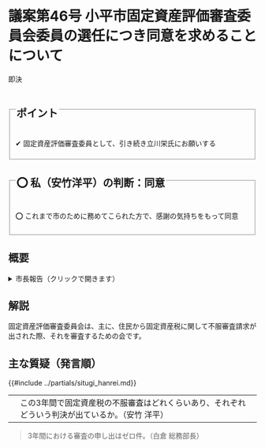 # 議案第46号 小平市固定資産評価審査委員会委員の選任につき同意を求めることについて

<i class="fa fa-gavel" aria-hidden="true"></i> 即決

<fieldset class="point">
  <legend>
    <h2 class="point"> ポイント </h2>
  </legend>
  <p class="point">✔ 固定資産評価審査委員として、引き続き立川栄氏にお願いする</p>
</fieldset>

<fieldset class="sanpi">
  <legend>
    <h2 class="sanpi">⭕️ 私（安竹洋平）の判断：同意 </h2>
  </legend>
  <p class="sanpi OK">⭕️ これまで市のために務めてこられた方で、感謝の気持ちをもって同意</p>
</fieldset>

## 概要

<details>
<summary>市長報告（クリックで開きます）</summary>

> 現固定資産評価審査委員会委員であります立川 栄氏が、来る9月30日をもちまして任期満了となりますが、引き続き委員として、お願いいたしたいと考えております。

</details>

## 解説
固定資産評価審査委員会は、主に、住民から固定資産税に関して不服審査請求が出された際、それを審査するための会です。

## 主な質疑（発言順）
{{#include ../partials/situgi_hanrei.md}}

<table class="qanda"><tr><td><i class="fa fa-question-circle hitori yasutake" aria-label="安竹による質問"></i></td><td>
この3年間で固定資産税の不服審査はどれくらいあり、それぞれどういう判決が出ているか。（安竹 洋平）
</td></tr></table>

> 3年間における審査の申し出はゼロ件。（白倉 総務部長）
